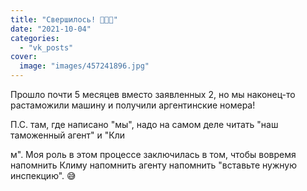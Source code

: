 ```yaml
---
title: "Свершилось! 🥳🥳🥳"
date: "2021-10-04"
categories: 
  - "vk_posts"
cover:
  image: "images/457241896.jpg"
---
```


Прошло почти 5 месяцев вместо заявленных 2, но мы наконец-то растаможили машину и получили аргентинские номера!

П.С. там, где написано "мы", надо на самом деле читать "наш таможенный агент" и "Кли

<!--more--> м". Моя роль в этом процессе заключилась в том, чтобы вовремя напомнить Климу напомнить агенту напомнить "вставьте нужную инспекцию". 😅
